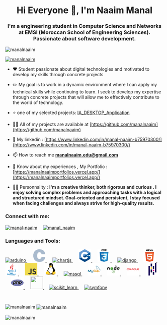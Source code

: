 <h1 align="center">Hi Everyone 👋, I'm Naaim Manal</h1>
<h3 align="center">I'm a engineering student in Computer Science and Networks at EMSI (Moroccan School of Engineering Sciences). Passionate about software development.</h3>

<p align="left"> <img src="https://komarev.com/ghpvc/?username=manalnaaim&label=Profile%20views&color=0e75b6&style=flat" alt="manalnaaim" /> </p>

<p align="left"> <a href="https://github.com/ryo-ma/github-profile-trophy"><img src="https://github-profile-trophy.vercel.app/?username=manalnaaim" alt="manalnaaim" /></a> </p>

- ❤️ Student passionate about digital technologies and motivated to develop my skills through concrete projects
  
- ✏️ My goal is to work in a dynamic environment where I can apply my technical skills while continuing to learn. I seek to develop my expertise through concrete projects that will allow me to effectively contribute to the world of technology.
  
- ⭐ one of my selected projects: [IA_DESKTOP_Application](https://github.com/manalnaaim/IA_Desktop_Application)

- 👨‍💻 All of my projects are available at [https://github.com/manalnaaim](https://github.com/manalnaaim)

- 📄 My linkedin : [https://www.linkedin.com/in/manal-naaim-b75970300/](https://www.linkedin.com/in/manal-naaim-b75970300/)

- 📫 How to reach me **manalnaaim.edu@gmail.com**

- 📄 Know about my experiences , My Portfolio : [https://manalnaaimportfolios.vercel.app/](https://manalnaaimportfolios.vercel.app/)

- 👩‍💻 Personnality : **I'm a creative thinker, both rigorous and curious . I enjoy solving complex problems and approaching tasks with a logical and structured mindset. Goal-oriented and persistent, I stay focused when facing challenges and always strive for high-quality results.**

<h3 align="left">Connect with me:</h3>
<p align="left">
<a href="https://linkedin.com/in/manal-naaim-b75970300/" target="blank"><img align="center" src="https://raw.githubusercontent.com/rahuldkjain/github-profile-readme-generator/master/src/images/icons/Social/linked-in-alt.svg" alt="manal-naaim" height="30" width="40" /></a> 
<a href="https://discord.gg/manal_naaim" target="blank"><img align="center" src="https://raw.githubusercontent.com/rahuldkjain/github-profile-readme-generator/master/src/images/icons/Social/discord.svg" alt="manal_naaim" height="30" width="40" /></a>
</p>

<h3 align="left">Languages and Tools:</h3>
<p align="left">
<a href="https://www.arduino.cc/" target="_blank" rel="noreferrer"> <img src="https://cdn.worldvectorlogo.com/logos/arduino-1.svg" alt="arduino" width="40" height="40"/> </a>  
<a href="https://www.cprogramming.com/" target="_blank" rel="noreferrer"> <img src="https://raw.githubusercontent.com/devicons/devicon/master/icons/c/c-original.svg" alt="c" width="40" height="40"/> </a>  
<a href="https://www.chartjs.org" target="_blank" rel="noreferrer"> <img src="https://www.chartjs.org/media/logo-title.svg" alt="chartjs" width="40" height="40"/> </a>  
<a href="https://www.w3schools.com/cpp/" target="_blank" rel="noreferrer"> <img src="https://raw.githubusercontent.com/devicons/devicon/master/icons/cplusplus/cplusplus-original.svg" alt="cplusplus" width="40" height="40"/> </a>  
<a href="https://www.w3schools.com/css/" target="_blank" rel="noreferrer"> <img src="https://raw.githubusercontent.com/devicons/devicon/master/icons/css3/css3-original-wordmark.svg" alt="css3" width="40" height="40"/> </a>  
<a href="https://www.djangoproject.com/" target="_blank" rel="noreferrer"> <img src="https://cdn.worldvectorlogo.com/logos/django.svg" alt="django" width="40" height="40"/> </a>  
<a href="https://www.w3.org/html/" target="_blank" rel="noreferrer"> <img src="https://raw.githubusercontent.com/devicons/devicon/master/icons/html5/html5-original-wordmark.svg" alt="html5" width="40" height="40"/> </a>  
<a href="https://www.java.com" target="_blank" rel="noreferrer"> <img src="https://raw.githubusercontent.com/devicons/devicon/master/icons/java/java-original.svg" alt="java" width="40" height="40"/> </a>  
<a href="https://developer.mozilla.org/en-US/docs/Web/JavaScript" target="_blank" rel="noreferrer"> <img src="https://raw.githubusercontent.com/devicons/devicon/master/icons/javascript/javascript-original.svg" alt="javascript" width="40" height="40"/> </a>  
<a href="https://www.linux.org/" target="_blank" rel="noreferrer"> <img src="https://raw.githubusercontent.com/devicons/devicon/master/icons/linux/linux-original.svg" alt="linux" width="40" height="40"/> </a>  
<a href="https://www.microsoft.com/en-us/sql-server" target="_blank" rel="noreferrer"> <img src="https://www.svgrepo.com/show/303229/microsoft-sql-server-logo.svg" alt="mssql" width="40" height="40"/> </a>  
<a href="https://www.mysql.com/" target="_blank" rel="noreferrer"> <img src="https://raw.githubusercontent.com/devicons/devicon/master/icons/mysql/mysql-original-wordmark.svg" alt="mysql" width="40" height="40"/> </a>  
<a href="https://nodejs.org" target="_blank" rel="noreferrer"> <img src="https://raw.githubusercontent.com/devicons/devicon/master/icons/nodejs/nodejs-original-wordmark.svg" alt="nodejs" width="40" height="40"/> </a>  
<a href="https://www.oracle.com/" target="_blank" rel="noreferrer"> <img src="https://raw.githubusercontent.com/devicons/devicon/master/icons/oracle/oracle-original.svg" alt="oracle" width="40" height="40"/> </a>  
<a href="https://pandas.pydata.org/" target="_blank" rel="noreferrer"> <img src="https://raw.githubusercontent.com/devicons/devicon/2ae2a900d2f041da66e950e4d48052658d850630/icons/pandas/pandas-original.svg" alt="pandas" width="40" height="40"/> </a>  
<a href="https://www.php.net" target="_blank" rel="noreferrer"> <img src="https://raw.githubusercontent.com/devicons/devicon/master/icons/php/php-original.svg" alt="php" width="40" height="40"/> </a>  

  <a href="https://www.python.org" target="_blank" style="margin-right: 15px;"> 
    <img src="https://media.giphy.com/media/v1.Y2lkPTc5MGI3NjExeGQ0a2RzYzB6d2R4b2V1NnNtY3B6dWZ6ZzR4eGZ0bHZqZzB0eGZ6YiZlcD12MV9pbnRlcm5hbF9naWZfYnlfaWQmY3Q9Zw/LMt9638dO8dftAjtco/giphy.gif" width="40" height="40"/> 
  </a>
<a href="https://scikit-learn.org/" target="_blank" rel="noreferrer"> <img src="https://upload.wikimedia.org/wikipedia/commons/0/05/Scikit_learn_logo_small.svg" alt="scikit_learn" width="40" height="40"/> </a>  
<a href="https://symfony.com" target="_blank" rel="noreferrer"> <img src="https://symfony.com/logos/symfony_black_03.svg" alt="symfony" width="40" height="40"/> </a>
</p>

<br>

<p><img align="left" src="https://github-readme-stats.vercel.app/api/top-langs?username=manalnaaim&show_icons=true&locale=en&layout=compact" alt="manalnaaim" /></p>

<p>&nbsp;<img align="center" src="https://github-readme-stats.vercel.app/api?username=manalnaaim&show_icons=true&locale=en" alt="manalnaaim" /></p>

<p><img align="center" src="https://github-readme-streak-stats.herokuapp.com/?user=manalnaaim&" alt="manalnaaim" /></p>

